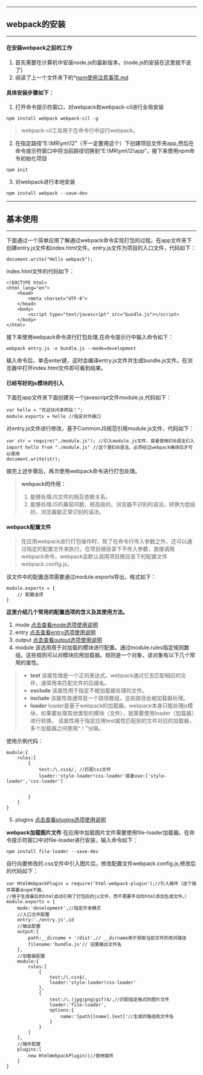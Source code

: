 *******************
## webpack的安装
*******************
#### 在安装webpack之前的工作
1. 首先需要在计算机中安装node.js的最新版本。(node.js的安装在这里就不说了)
2. 阅读了上一个文件夹下的*[npm使用注意事项.md](..\npm使用注意事项.md)
#### 具体安装步骤如下：
1. 打开命令提示符窗口，对webpack和webpack-cil进行全局安装
```
npm install webpack webpack-cil -g
```
>webpack-cil工具用于在命令行中运行webpack。
2. 在指定路径“E:\MR\ym\12”（不一定要用这个）下创建项目文件夹app,然后在命令提示符窗口中将当前路径切换到“E:\MR\ym\12\app”，接下来使用npm命令初始化项目
```
npm init
```
3. 对webpack进行本地安装
```
npm install webpack --save-dev
```
*******************
## 基本使用
*******************

下面通过一个简单应用了解通过webpack命令实现打包的过程。在app文件夹下创建entry.js文件和index.html文件。entry.js文件为项目的入口文件，代码如下：
```
document.write("Hello webpack");
```
index.html文件的代码如下：
```
<!DOCTYPE html>
<html lang="en">
	<head>
		<meta charset="UTF-8">
	</head>
	<body>
		<script type="text/javascript" src="bundle.js"></script>
	</body>
</html>
```
接下来使用webpack命令进行打包处理,在命令提示行中输入命令如下：
```
webpack entry.js -o bundle.js --mode=development
```
输入命令后，单击enter键，这时会编译entry.js文件并生成bundle.js文件。在浏览器中打开index.html文件即可看到结果。
#### 已经写好的js模块的引入
下面在app文件夹下面创建另一个javascript文件module.js,代码如下：
```
var hello = "欢迎访问本网站！";
module.exports = hello //指定对外接口
```
对entry.js文件进行修改，基于CommonJS规范引用module.js文件，代码如下：
```
var str = require("./module.js"); //引入module.js文件，或者使用ES6语法引入
import hello from "./module.js" //这个是ES6语法，必须经过webpack编译后才可以使用
document.write(str);
```
做完上述步骤后，再次使用webpack命令进行打包处理。
>**webpack的作用：**
>1. 能够处理JS文件的相互依赖关系。
>2. 能够处理JS的兼容问题，把高级的、浏览器不识别的语法，转换为低级的、浏览器能正常识别的语法。
#### webpack配置文件
>在应用webpack进行打包操作时，除了在命令行传入参数之外，还可以通过指定的配置文件来执行。在项目根目录下不传入参数，直接调用webpack命令，webpack会默认调用项目根目录下的配置文件webpack.config.js。

该文件中的配置选项需要通过module.exports导出，格式如下：
```
module.exports = {
	// 配置选项
}
```
**这里介绍几个常用的配置选项的含义及其使用方法。**
1. mode
[点击查看mode选项使用说明](https://v4.webpack.docschina.org/concepts/mode/)
2. entry
[点击查看entry选项使用说明](https://v4.webpack.docschina.org/concepts/entry-points/)
3. output
[点击查看output选项使用说明](https://v4.webpack.docschina.org/concepts/output/)
4. module
该选用用于对加载的模块进行配置。通过module.rules指定规则数组。这些规则可以对模块应用加载器。规则是一个对象，该对象有以下几个常用的属性。
>* **test**
该属性值是一个正则表达式。webpack通过它去匹配相应的文件，通常用来匹配文件的后缀名。
>* **exclude**
该属性用于指定不被加载器处理的文件。
>* **include**
该属性值通常是一个路径数组，这些路径会被加载器处理。
>* **loader**
loader是基于webpack的加载器。webpack本身只能处理js模块，如果要处理其他类型的模块（文件），就需要使用loader（加载器）进行转换。
该属性用于指定应用test属性匹配到的文件对应的加载器，多个加载器之间使用“！”分隔。

使用示例代码：
```
module:{
	rules:[
		{
			test:/\.css$/, //匹配css文件
			loader:'style-loader!css-loader'或者use:['style-loader','css-loader']
			
			
		}
	]
}
```
5. plugins
[点击查看plugins选项使用说明](https://v4.webpack.docschina.org/concepts/plugins/)

**webpack加载图片文件**
在应用中加载图片文件需要使用file-loader加载器。在命令提示符窗口中对file-loader进行安装，输入命令如下：
```
npm install file-loader --save-dev
```
自行向要修改的.css文件中引入图片后，修改配置文件webpack.config.js,修改后的代码如下：
```
var HtmlWebpackPlugin = require('html-webpack-plugin');//引入插件（这个插件需要从npm下载，
//用于生成最后的html自动引用了打包后的js文件，而不需要手动向html添加生成文件。）
module.exports = {
	mode:'development',//指定开发模式
	//入口文件配置
	entry:'./entry.js',id
	//输出配置
	output:{
		path:__dirname + '/dist',// __dirname用于获取当前文件的绝对路径
		filename:'bundle.js'// 设置输出文件名
	},
	//加载器配置
	module:{
		rules:[
			{
				test:/\.css$/,
				loader:'style-loader!css-loader'
			},
			{
				test:/\.(jpg|png|gif)$/,//匹配指定格式的图片文件
				loader:'file-loader',
				options:{
					name:'[path][name].[ext]'//生成的路径和文件名
				}
			}
		]
	},
	//插件配置
	plugins:[
		new HtmlWebpackPlugin()//使用插件
	]
}
```


